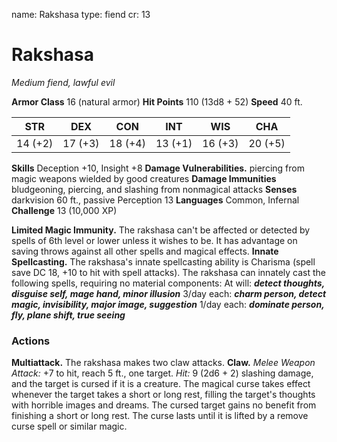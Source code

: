 name: Rakshasa
type: fiend
cr: 13

# Rakshasa
_Medium fiend, lawful evil_

**Armor Class** 16 (natural armor)
**Hit Points** 110 (13d8 + 52)
**Speed** 40 ft.

| STR     | DEX     | CON     | INT     | WIS     | CHA     |
|---------|---------|---------|---------|---------|---------|
| 14 (+2) | 17 (+3) | 18 (+4) | 13 (+1) | 16 (+3) | 20 (+5) |

**Skills** Deception +10, Insight +8
**Damage Vulnerabilities.** piercing from magic weapons wielded by good creatures
**Damage Immunities** bludgeoning, piercing, and slashing from nonmagical attacks
**Senses** darkvision 60 ft., passive Perception 13
**Languages** Common, Infernal
**Challenge** 13 (10,000 XP)

**Limited Magic Immunity.** The rakshasa can't be affected or detected by spells of 6th level or lower unless it wishes to be. It has advantage on saving throws against all other spells and magical effects.
**Innate Spellcasting.** The rakshasa's innate spellcasting ability is Charisma (spell save DC 18, +10 to hit with spell attacks). The rakshasa can innately cast the following spells, requiring no material components:
At will: **_detect thoughts, disguise self, mage hand, minor illusion_**
3/day each: **_charm person, detect magic, invisibility, major image, suggestion_**
1/day each: **_dominate person, fly, plane shift, true seeing_**

### Actions
**Multiattack.** The rakshasa makes two claw attacks.
**Claw.** _Melee Weapon Attack:_ +7 to hit, reach 5 ft., one target. _Hit:_ 9 (2d6 + 2) slashing damage, and the target is cursed if it is a creature. The magical curse takes effect whenever the target takes a short or long rest, filling the target's thoughts with horrible images and dreams. The cursed target gains no benefit from finishing a short or long rest. The curse lasts until it is lifted by a remove curse spell or similar magic.

